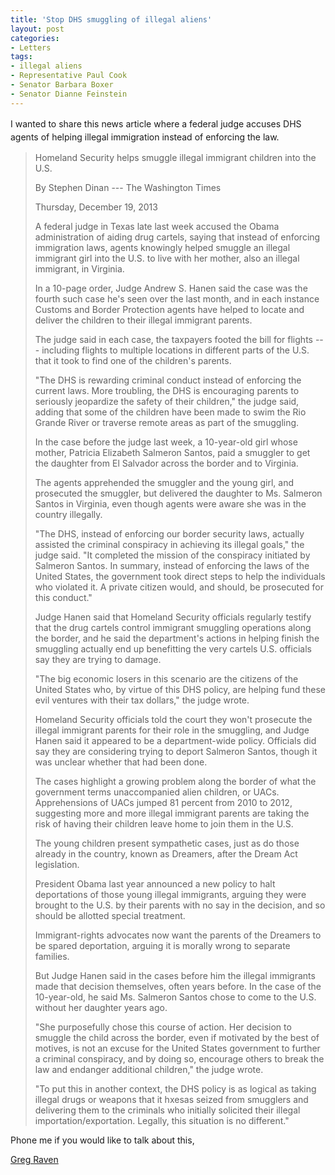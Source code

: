 ```yaml
---
title: 'Stop DHS smuggling of illegal aliens'
layout: post
categories:
- Letters
tags:
- illegal aliens
- Representative Paul Cook
- Senator Barbara Boxer
- Senator Dianne Feinstein
---
```


<span style="line-height: 1.5;">I wanted to share this news article where a federal judge accuses DHS agents of helping illegal immigration instead of enforcing the law.</span>

> Homeland Security helps smuggle illegal immigrant children into the U.S.
> 
> By Stephen Dinan --- The Washington Times
> 
> Thursday, December 19, 2013
> 
> A federal judge in Texas late last week accused the Obama administration of aiding drug cartels, saying that instead of enforcing immigration laws, agents knowingly helped smuggle an illegal immigrant girl into the U.S. to live with her mother, also an illegal immigrant, in Virginia.
> 
> In a 10-page order, Judge Andrew S. Hanen said the case was the fourth such case he's seen over the last month, and in each instance Customs and Border Protection agents have helped to locate and deliver the children to their illegal immigrant parents.
> 
> The judge said in each case, the taxpayers footed the bill for flights --- including flights to multiple locations in different parts of the U.S. that it took to find one of the children's parents.
> 
> "The DHS is rewarding criminal conduct instead of enforcing the current laws. More troubling, the DHS is encouraging parents to seriously jeopardize the safety of their children," the judge said, adding that some of the children have been made to swim the Rio Grande River or traverse remote areas as part of the smuggling.
> 
> In the case before the judge last week, a 10-year-old girl whose mother, Patricia Elizabeth Salmeron Santos, paid a smuggler to get the daughter from El Salvador across the border and to Virginia.
> 
> The agents apprehended the smuggler and the young girl, and prosecuted the smuggler, but delivered the daughter to Ms. Salmeron Santos in Virginia, even though agents were aware she was in the country illegally.
> 
> "The DHS, instead of enforcing our border security laws, actually assisted the criminal conspiracy in achieving its illegal goals," the judge said. "It completed the mission of the conspiracy initiated by Salmeron Santos. In summary, instead of enforcing the laws of the United States, the government took direct steps to help the individuals who violated it. A private citizen would, and should, be prosecuted for this conduct."
> 
> Judge Hanen said that Homeland Security officials regularly testify that the drug cartels control immigrant smuggling operations along the border, and he said the department's actions in helping finish the smuggling actually end up benefitting the very cartels U.S. officials say they are trying to damage.
> 
> "The big economic losers in this scenario are the citizens of the United States who, by virtue of this DHS policy, are helping fund these evil ventures with their tax dollars," the judge wrote.
> 
> Homeland Security officials told the court they won't prosecute the illegal immigrant parents for their role in the smuggling, and Judge Hanen said it appeared to be a department-wide policy. Officials did say they are considering trying to deport Salmeron Santos, though it was unclear whether that had been done.
> 
> The cases highlight a growing problem along the border of what the government terms unaccompanied alien children, or UACs. Apprehensions of UACs jumped 81 percent from 2010 to 2012, suggesting more and more illegal immigrant parents are taking the risk of having their children leave home to join them in the U.S.
> 
> The young children present sympathetic cases, just as do those already in the country, known as Dreamers, after the Dream Act legislation.
> 
> President Obama last year announced a new policy to halt deportations of those young illegal immigrants, arguing they were brought to the U.S. by their parents with no say in the decision, and so should be allotted special treatment.
> 
> Immigrant-rights advocates now want the parents of the Dreamers to be spared deportation, arguing it is morally wrong to separate families.
> 
> But Judge Hanen said in the cases before him the illegal immigrants made that decision themselves, often years before. In the case of the 10-year-old, he said Ms. Salmeron Santos chose to come to the U.S. without her daughter years ago.
> 
> "She purposefully chose this course of action. Her decision to smuggle the child across the border, even if motivated by the best of motives, is not an excuse for the United States government to further a criminal conspiracy, and by doing so, encourage others to break the law and endanger additional children," the judge wrote.
> 
> "To put this in another context, the DHS policy is as logical as taking illegal drugs or weapons that it hxesas seized from smugglers and delivering them to the criminals who initially solicited their illegal importation/exportation. Legally, this situation is no different."

Phone me if you would like to talk about this,

[Greg Raven](https://www.gregraven.org/)